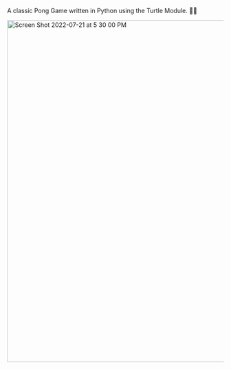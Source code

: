 

A classic Pong Game written in Python using the Turtle Module. 🏓🏓




<img width="793" alt="Screen Shot 2022-07-21 at 5 30 00 PM" src="https://user-images.githubusercontent.com/108498295/180337279-2ab0b435-cc1f-4d97-9e5a-ebc85f2bd946.png">
